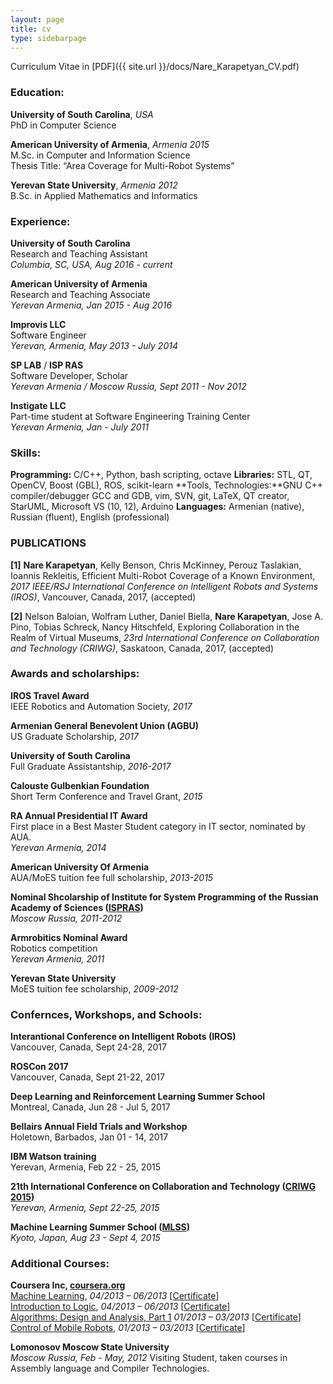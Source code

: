 ```yaml
---
layout: page
title: cv
type: sidebarpage
---
```


Curriculum Vitae in [PDF]({{ site.url }}/docs/Nare_Karapetyan_CV.pdf)


### Education:

**University of South Carolina**, *USA* <br/>
PhD in Computer Science

**American University of Armenia**, *Armenia 2015* <br/> 
M.Sc. in Computer and Information Science <br/>
Thesis Title: “Area Coverage for Multi-Robot Systems”

**Yerevan State University**, *Armenia 2012* <br/>
B.Sc. in Applied Mathematics and Informatics

### Experience:

**University of South Carolina** <br />
Research and Teaching Assistant <br />
*Columbia, SC, USA, Aug 2016 - current*
	
**American University of Armenia** <br />
Research and Teaching Associate <br />
*Yerevan Armenia, Jan 2015 - Aug 2016*

**Improvis LLC** <br /> 
Software Engineer <br />
*Yerevan, Armenia, May 2013 - July 2014*

**SP LAB** / **ISP RAS** <br />
Software Developer, Scholar<br />
*Yerevan Armenia / Moscow Russia, Sept 2011 - Nov 2012*

**Instigate LLC** <br />
Part-time student at Software Engineering Training Center <br />
*Yerevan Armenia, Jan - July 2011*

### Skills:

**Programming:**	C/C++,  Python, bash scripting, octave
**Libraries:**		STL, QT, OpenCV, Boost (GBL), ROS, scikit-learn
**Tools, Technologies:**GNU C++ compiler/debugger GCC and GDB, vim, SVN, git, LaTeX,  QT creator, StarUML, Microsoft VS (10, 12), Arduino
**Languages:**		Armenian (native), Russian (fluent), English (professional)


### PUBLICATIONS
**[1]** **Nare Karapetyan**, Kelly Benson, Chris McKinney, Perouz Taslakian, Ioannis Rekleitis, Efficient Multi-Robot Coverage of a Known Environment, *2017 IEEE/RSJ International Conference on Intelligent Robots and Systems (IROS)*, Vancouver, Canada, 2017, (accepted)

**[2]** Nelson Baloian, Wolfram Luther, Daniel Biella, **Nare Karapetyan**, Jose A. Pino, Tobias Schreck, Nancy Hitschfeld, Exploring Collaboration in the Realm of Virtual Museums, *23rd International Conference on Collaboration and Technology (CRIWG)*, Saskatoon, Canada, 2017, (accepted) 

### Awards and scholarships:
**IROS Travel Award** <br />
IEEE Robotics and Automation Society, *2017*

**Armenian General Benevolent Union (AGBU)** <br />
US Graduate Scholarship, *2017* <br />

**University of South Carolina** <br />
Full Graduate Assistantship, *2016-2017* <br />

**Calouste Gulbenkian Foundation** <br />
Short Term Conference and Travel Grant, *2015* <br />

**RA Annual Presidential IT Award** <br />
First place in a Best Master Student category in IT sector, nominated by AUA. <br />
*Yerevan Armenia, 2014*

**American University Of Armenia** <br />
AUA/MoES tuition fee full scholarship, *2013-2015* <br />

**Nominal Shcolarship of Institute for System Programming of the Russian Academy of Sciences ([ISPRAS](http://www.ispras.ru/en/))** <br />
*Moscow Russia, 2011-2012*

**Armrobitics Nominal Award** <br />
Robotics competition <br />
*Yerevan Armenia, 2011*

**Yerevan State University** <br />
MoES tuition fee scholarship, *2009-2012*

### Confernces, Workshops, and Schools:
**Interantional Conference on Intelligent Robots (IROS)** <br />
Vancouver, Canada, Sept 24-28, 2017 <br />

**ROSCon 2017** <br />
Vancouver, Canada, Sept 21-22, 2017 <br />

**Deep Learning and Reinforcement Learning Summer School** <br />
Montreal, Canada, Jun 28 - Jul 5, 2017 <br />

**Bellairs Annual Field Trials and Workshop** <br />
Holetown, Barbados, Jan  01 - 14, 2017 <br />

**IBM Watson training** <br />
Yerevan, Armenia, Feb 22 - 25, 2015 <br />

**21th International Conference on Collaboration and Technology ([CRIWG 2015](https://criwg2015.aua.am/))** <br />
*Yerevan, Armenia, Sept 22-25, 2015*

**Machine Learning Summer School ([MLSS](http://www.i.kyoto-u.ac.jp/mlss15/))** <br />
*Kyoto, Japan, Aug 23 - Sept 4, 2015*

### Additional Courses:

**Coursera Inc, [coursera.org](https://www.coursera.org/)** <br />
[Machine Learning](https://www.coursera.org/learn/machine-learning), *04/2013 – 06/2013* [[Certificate](https://www.coursera.org/maestro/api/certificate/get_certificate?course_id=973756)]<br />
[Introduction to Logic](https://www.coursera.org/course/intrologic), *04/2013 – 06/2013* [[Certificate](https://www.coursera.org/maestro/api/certificate/get_certificate?course_id=970382)] <br />
[Algorithms: Design and Analysis, Part 1](https://www.coursera.org/course/algo) *01/2013 – 03/2013* [[Certificate](https://www.coursera.org/maestro/api/certificate/get_certificate?course_id=172)] <br />
[Control of Mobile Robots](),  *01/2013 – 03/2013* [[Certificate](https://www.coursera.org/maestro/api/certificate/get_certificate?course_id=266)] <br />

**Lomonosov Moscow State University** <br> 
*Moscow Russia, Feb - May, 2012*
Visiting Student, taken courses in Assembly language and Compiler Technologies. <br />

